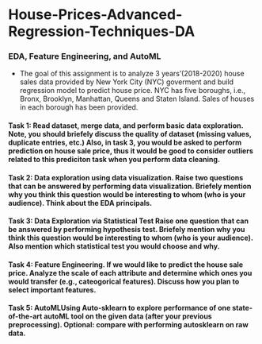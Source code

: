 # House-Prices-Advanced-Regression-Techniques-DA

 ### EDA, Feature Engineering, and AutoML
  - The goal of this assignment is to analyze 3 years’(2018-2020) house sales data provided by New York City (NYC) goverment and build regression model to predict house price. NYC has five boroughs, i.e., Bronx, Brooklyn, Manhattan, Queens and Staten Island. Sales of houses in each borough has been provided.


#### Task 1: Read dataset, merge data, and perform basic data exploration. Note, you should briefely discuss the quality of dataset (missing values, duplicate entries, etc.) Also, in task 3, you would be asked to perform prediction on house sale price, thus it would be good to consider outliers related to this prediciton task when you perform data cleaning.

#### Task 2: Data exploration using data visualization. Raise two questions that can be answered by performing data visualization. Briefely mention why you think this question would be interesting to whom (who is your audience). Think about the EDA principals.

#### Task 3: Data Exploration via Statistical Test Raise one question that can be answered by performing hypothesis test. Briefely mention why you think this question would be interesting to whom (who is your audience). Also mention which statistical test you would choose and why.

#### Task 4: Feature Engineering. If we would like to predict the house sale price. Analyze the scale of each attribute and determine which ones you would transfer (e.g., cateogorical features). Discuss how you plan to select important features.

#### Task 5: AutoMLUsing Auto-sklearn to explore performance of one state-of-the-art autoML tool on the given data (after your previous preprocessing). Optional: compare with performing autosklearn on raw data.
